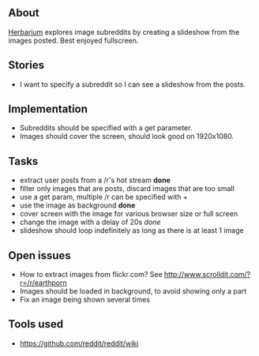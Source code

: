 ## About

[Herbarium](http://cargokult.github.com/herbarium) explores image subreddits by creating a slideshow from the images posted. Best enjoyed fullscreen.

## Stories

* I want to specify a subreddit so I can see a slideshow from the posts.

## Implementation

* Subreddits should be specified with a get parameter.
* Images should cover the screen, should look good on 1920x1080.

## Tasks
* extract user posts from a /r's hot stream **done**
* filter only images that are posts, discard images that are too small
* use a get param, multiple /r can be specified with +
* use the image as background **done**
* cover screen with the image for various browser size or full screen
* change the image with a delay of 20s *done*
* slideshow should loop indefinitely as long as there is at least 1 image

## Open issues
* How to extract images from flickr.com? See http://www.scrolldit.com/?r=/r/earthporn
* Images should be loaded in background, to avoid showing only a part
* Fix an image being shown several times

## Tools used
* https://github.com/reddit/reddit/wiki
